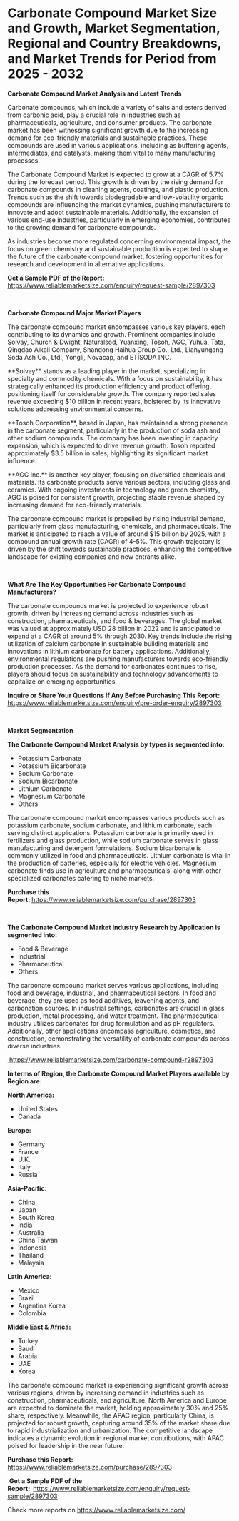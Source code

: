 <p><h1>Carbonate Compound Market Size and Growth, Market Segmentation, Regional and Country Breakdowns, and Market Trends for Period from 2025 -  2032</h1></p><p><strong>Carbonate Compound Market Analysis and Latest Trends</strong></p>
<p><p>Carbonate compounds, which include a variety of salts and esters derived from carbonic acid, play a crucial role in industries such as pharmaceuticals, agriculture, and consumer products. The carbonate market has been witnessing significant growth due to the increasing demand for eco-friendly materials and sustainable practices. These compounds are used in various applications, including as buffering agents, intermediates, and catalysts, making them vital to many manufacturing processes.</p><p>The Carbonate Compound Market is expected to grow at a CAGR of 5.7% during the forecast period. This growth is driven by the rising demand for carbonate compounds in cleaning agents, coatings, and plastic production. Trends such as the shift towards biodegradable and low-volatility organic compounds are influencing the market dynamics, pushing manufacturers to innovate and adopt sustainable materials. Additionally, the expansion of various end-use industries, particularly in emerging economies, contributes to the growing demand for carbonate compounds. </p><p>As industries become more regulated concerning environmental impact, the focus on green chemistry and sustainable production is expected to shape the future of the carbonate compound market, fostering opportunities for research and development in alternative applications.</p></p>
<p><strong>Get a Sample PDF of the Report:&nbsp;</strong> <a href="https://www.reliablemarketsize.com/enquiry/request-sample/2897303?utm_campaign=2453&utm_medium=2&utm_source=Github&utm_content=ia&utm_term=15032025&utm_id=carbonate-compound">https://www.reliablemarketsize.com/enquiry/request-sample/2897303</a></p>
<p>&nbsp;</p>
<p><strong>Carbonate Compound Major Market Players</strong></p>
<p><p>The carbonate compound market encompasses various key players, each contributing to its dynamics and growth. Prominent companies include Solvay, Church & Dwight, Naturalsod, Yuanxing, Tosoh, AGC, Yuhua, Tata, Qingdao Alkali Company, Shandong Haihua Group Co., Ltd., Lianyungang Soda Ash Co., Ltd., Yongli, Novacap, and ETİSODA INC.</p><p>**Solvay** stands as a leading player in the market, specializing in specialty and commodity chemicals. With a focus on sustainability, it has strategically enhanced its production efficiency and product offering, positioning itself for considerable growth. The company reported sales revenue exceeding $10 billion in recent years, bolstered by its innovative solutions addressing environmental concerns.</p><p>**Tosoh Corporation**, based in Japan, has maintained a strong presence in the carbonate segment, particularly in the production of soda ash and other sodium compounds. The company has been investing in capacity expansion, which is expected to drive revenue growth. Tosoh reported approximately $3.5 billion in sales, highlighting its significant market influence.</p><p>**AGC Inc.** is another key player, focusing on diversified chemicals and materials. Its carbonate products serve various sectors, including glass and ceramics. With ongoing investments in technology and green chemistry, AGC is poised for consistent growth, projecting stable revenue shaped by increasing demand for eco-friendly materials.</p><p>The carbonate compound market is propelled by rising industrial demand, particularly from glass manufacturing, chemicals, and pharmaceuticals. The market is anticipated to reach a value of around $15 billion by 2025, with a compound annual growth rate (CAGR) of 4-5%. This growth trajectory is driven by the shift towards sustainable practices, enhancing the competitive landscape for existing companies and new entrants alike.</p></p>
<p>&nbsp;</p>
<p><strong>What Are The Key Opportunities For Carbonate Compound Manufacturers?</strong></p>
<p><p>The carbonate compounds market is projected to experience robust growth, driven by increasing demand across industries such as construction, pharmaceuticals, and food & beverages. The global market was valued at approximately USD 28 billion in 2022 and is anticipated to expand at a CAGR of around 5% through 2030. Key trends include the rising utilization of calcium carbonate in sustainable building materials and innovations in lithium carbonate for battery applications. Additionally, environmental regulations are pushing manufacturers towards eco-friendly production processes. As the demand for carbonates continues to rise, players should focus on sustainability and technology advancements to capitalize on emerging opportunities.</p></p>
<p><strong>Inquire or Share Your Questions If Any Before Purchasing This Report:</strong> <a href="https://www.reliablemarketsize.com/enquiry/pre-order-enquiry/2897303?utm_campaign=2453&utm_medium=2&utm_source=Github&utm_content=ia&utm_term=15032025&utm_id=carbonate-compound">https://www.reliablemarketsize.com/enquiry/pre-order-enquiry/2897303</a></p>
<p>&nbsp;</p>
<p><strong>Market Segmentation</strong></p>
<p><strong>The Carbonate Compound Market Analysis by types is segmented into:</strong></p>
<p><ul><li>Potassium Carbonate</li><li>Potassium Bicarbonate</li><li>Sodium Carbonate</li><li>Sodium Bicarbonate</li><li>Lithium Carbonate</li><li>Magnesium Carbonate</li><li>Others</li></ul></p>
<p><p>The carbonate compound market encompasses various products such as potassium carbonate, sodium carbonate, and lithium carbonate, each serving distinct applications. Potassium carbonate is primarily used in fertilizers and glass production, while sodium carbonate serves in glass manufacturing and detergent formulations. Sodium bicarbonate is commonly utilized in food and pharmaceuticals. Lithium carbonate is vital in the production of batteries, especially for electric vehicles. Magnesium carbonate finds use in agriculture and pharmaceuticals, along with other specialized carbonates catering to niche markets.</p></p>
<p><strong>Purchase this Report:&nbsp;</strong><a href="https://www.reliablemarketsize.com/purchase/2897303?utm_campaign=2453&utm_medium=2&utm_source=Github&utm_content=ia&utm_term=15032025&utm_id=carbonate-compound">https://www.reliablemarketsize.com/purchase/2897303</a></p>
<p>&nbsp;</p>
<p><strong>The Carbonate Compound Market Industry Research by Application is segmented into:</strong></p>
<p><ul><li>Food & Beverage</li><li>Industrial</li><li>Pharmaceutical</li><li>Others</li></ul></p>
<p><p>The carbonate compound market serves various applications, including food and beverage, industrial, and pharmaceutical sectors. In food and beverage, they are used as food additives, leavening agents, and carbonation sources. In industrial settings, carbonates are crucial in glass production, metal processing, and water treatment. The pharmaceutical industry utilizes carbonates for drug formulation and as pH regulators. Additionally, other applications encompass agriculture, cosmetics, and construction, demonstrating the versatility of carbonate compounds across diverse industries.</p></p>
<p><a href="https://www.reliablemarketsize.com/carbonate-compound-r2897303?utm_campaign=2453&utm_medium=2&utm_source=Github&utm_content=ia&utm_term=15032025&utm_id=carbonate-compound">&nbsp;https://www.reliablemarketsize.com/carbonate-compound-r2897303</a></p>
<p><strong>In terms of Region, the Carbonate Compound Market Players available by Region are:</strong></p>
<p>
    <p> <strong> North America: </strong>
        <ul>
            <li>United States</li>
            <li>Canada</li>
        </ul>
        </p> 
    <p> <strong> Europe: </strong>
        <ul>
            <li>Germany</li>
            <li>France</li>
            <li>U.K.</li>
            <li>Italy</li>
            <li>Russia</li>
        </ul>
        </p> 
    <p> <strong> Asia-Pacific: </strong>
        <ul>
            <li>China</li>
            <li>Japan</li>
            <li>South Korea</li>
            <li>India</li>
            <li>Australia</li>
            <li>China Taiwan</li>
            <li>Indonesia</li>
            <li>Thailand</li>
            <li>Malaysia</li>
        </ul>
        </p> 
    <p> <strong> Latin America: </strong>
        <ul>
            <li>Mexico</li>
            <li>Brazil</li>
            <li>Argentina Korea</li>
            <li>Colombia</li>
        </ul>
        </p> 
    <p> <strong> Middle East & Africa: </strong>
        <ul>
            <li>Turkey</li>
            <li>Saudi</li>
            <li>Arabia</li>
            <li>UAE</li>
            <li>Korea</li>
        </ul>
    </p>
    </p>
<p><p>The carbonate compound market is experiencing significant growth across various regions, driven by increasing demand in industries such as construction, pharmaceuticals, and agriculture. North America and Europe are expected to dominate the market, holding approximately 30% and 25% share, respectively. Meanwhile, the APAC region, particularly China, is projected for robust growth, capturing around 35% of the market share due to rapid industrialization and urbanization. The competitive landscape indicates a dynamic evolution in regional market contributions, with APAC poised for leadership in the near future.</p></p>
<p><strong>Purchase this Report: </strong><a href="https://www.reliablemarketsize.com/purchase/2897303?utm_campaign=2453&utm_medium=2&utm_source=Github&utm_content=ia&utm_term=15032025&utm_id=carbonate-compound">https://www.reliablemarketsize.com/purchase/2897303</a></p>
<p>&nbsp;<strong>Get a Sample PDF of the Report:&nbsp;&nbsp;</strong><a href="https://www.reliablemarketsize.com/enquiry/request-sample/2897303?utm_campaign=2453&utm_medium=2&utm_source=Github&utm_content=ia&utm_term=15032025&utm_id=carbonate-compound">https://www.reliablemarketsize.com/enquiry/request-sample/2897303</a></p>
<p><strong></strong></p>
<p>Check more reports on <a href="https://www.reliablemarketsize.com/?utm_campaign=2453&utm_medium=2&utm_source=Github&utm_content=ia&utm_term=15032025&utm_id=carbonate-compound">https://www.reliablemarketsize.com/</a></p>